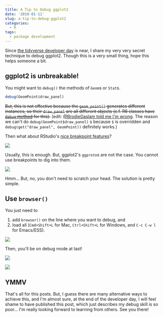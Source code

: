 ```yaml
---
title: A Tip to Debug ggplot2
date: '2019-01-11'
slug: a-tip-to-debug-ggplot2
categories:
  - R
tags:
  - package development
---
```


Since [the tidyverse developer day](https://www.tidyverse.org/articles/2018/11/tidyverse-developer-day-2019/) is near, I share my very very secret technique to debug ggplot2. Though this is a very small thing, hope this helps someone a bit.

## ggplot2 is unbreakable!

You might want to `debug()` the methods of `Geom`s or `Stat`s.

``` r
debug(GeomPoint$draw_panel)
```

~~But, this is not effective because the `geom_point()` generates different instances, so their `draw_panel` are all different objects (c.f. R6 classes have [`debug` method](https://cran.r-project.org/web/packages/R6/vignettes/Debugging.html) for this).~~ (edit: [@BrodieGaslam told me I'm wrong](https://twitter.com/BrodieGaslam/status/1083763764682465280). The reason we can't do `debug(GeomPoint$draw_panel)` s because `$` is overridden and `debug(get("draw_panel", GeomPoint))` definitely works.)

Then what about RStudio's [nice breakpoint features](https://support.rstudio.com/hc/en-us/articles/205612627-Debugging-with-RStudio#stopping-on-a-line)?

![](/images/2019-01-11-breakpoint.jpg)

Usually, this is enough. But, ggplot2's `ggproto`s are not the case. You cannot use breakpoints to dig into them.

![](/images/2019-01-11-breakpoint2.jpg)

Hmm... But, no, you don't need to scratch your head. The solution is pretty simple.

## Use `browser()`

You just need to 

1. add `browser()` on the line where you want to debug, and
2. load all (`Cmd+Shift+L` for Mac, `Ctrl+Shift+L` for Windows, and `C-c C-w l` for Emacs/ESS).

![](/images/2019-01-11-browser.jpg)

Then, you'll be on debug mode at last!

![](/images/2019-01-11-break1.jpg)

![](/images/2019-01-11-break2.jpg)

## YMMV

That's all for this posts. But, I guess there are many alternative ways to achieve this, and I'm almost sure, at the end of the developer day, I will feel shame to have published this post, which just describes my debug skill is so poor... I'm really looking forward to learning from others. See you there!
